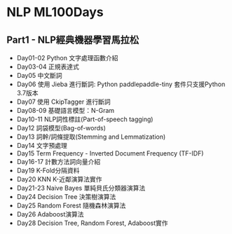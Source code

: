 # NLP ML100Days

## Part1 - NLP經典機器學習馬拉松
* Day01-02 Python 文字處理函數介紹
* Day03-04 正規表達式
* Day05 中文斷詞
* Day06 使用 Jieba 進行斷詞: Python paddlepaddle-tiny 套件只支援Python 3.7版本
* Day07 使用 CkipTagger 進行斷詞
* Day08-09 基礎語言模型：N-Gram
* Day10-11 NLP詞性標註(Part-of-speech tagging)
* Day12 詞袋模型(Bag-of-words)
* Day13 詞幹/詞條提取(Stemming and Lemmatization)
* Day14 文字預處理
* Day15 Term Frequency - Inverted Document Frequency (TF-IDF)
* Day16-17 計數方法詞向量介紹
* Day19 K-Fold分隔資料
* Day20 KNN K-近鄰演算法實作
* Day21-23 Naive Bayes 單純貝氏分類器演算法
* Day24 Decision Tree 決策樹演算法
* Day25 Random Forest 隨機森林演算法
* Day26 Adaboost演算法
* Day28 Decision Tree, Random Forest, Adaboost實作